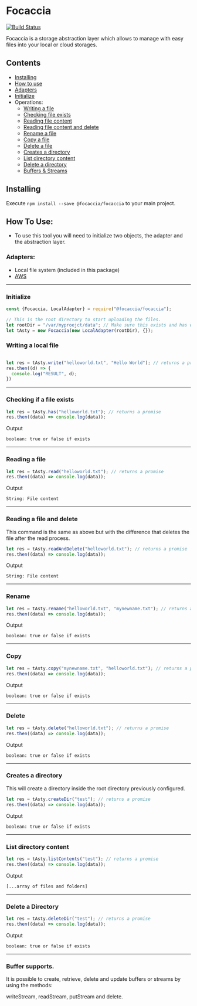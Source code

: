 # Focaccia

[![Build Status](https://img.shields.io/travis/Focaccia/Focaccia/master.svg?style=flat-square)](https://travis-ci.org/Focaccia/Focaccia)

Focaccia is a storage abstraction layer which allows to manage with easy files into your local or cloud storages.

## Contents

- [Installing](#installing)
- [How to use](#how-to-use)
- [Adapters](#adapters)
- [Initialize](#initialize)
- Operations:
   - [Writing a file](#writing-a-local-file)
   - [Checking file exists](#checking-if-a-file-exists)
   - [Reading file content](#reading-a-file)
   - [Reading file content and delete](#reading-a-file-and-delete)
   - [Rename a file](#rename)
   - [Copy a file](#copy)
   - [Delete a file](#delete)
   - [Creates a directory](#creates-a-directory)
   - [List directory content](#list-directory-content)
   - [Delete a directory](#delete-a-directory)
   - [Buffers & Streams](#buffer-supports)

## Installing
  Execute `npm install --save @focaccia/focaccia` to your main project.
  
## How To Use:

  - To use this tool you will need to initialize two objects, the adapter and the abstraction layer.
  
### Adapters:
  - Local file system (included in this package)
  - [AWS](https://github.com/Focaccia/focaccia-aws-adapter) 

----------------------
### Initialize

```javascript
const {Focaccia, LocalAdapter} = require("@focaccia/focaccia");

// This is the root directory to start uploading the files.
let rootDir = "/var/myproejct/data"; // Make sure this exists and has write access.
let tAsty = new Focaccia(new LocalAdapter(rootDir), {});
```


### Writing a local file

```javascript

let res = tAsty.write("helloworld.txt", "Hello World"); // returns a promise
res.then((d) => {
  console.log("RESULT", d);
})
```

----------------------
### Checking if a file exists

```javascript
let res = tAsty.has("helloworld.txt"); // returns a promise
res.then((data) => console.log(data));
```

Output

```
boolean: true or false if exists
```

----------------------

### Reading a file

```javascript
let res = tAsty.read("helloworld.txt"); // returns a promise
res.then((data) => console.log(data));
```

Output

```text
String: File content
```

----------------------

### Reading a file and delete

This command is the same as above but with the difference that deletes the file after the read process.

```javascript
let res = tAsty.readAndDelete("helloworld.txt"); // returns a promise
res.then((data) => console.log(data));
```

Output

```text
String: File content
```

----------------------

### Rename

```javascript
let res = tAsty.rename("helloworld.txt", "mynewname.txt"); // returns a promise
res.then((data) => console.log(data));
```

Output

```
boolean: true or false if exists
```

----------------------

### Copy

```javascript
let res = tAsty.copy("mynewname.txt", "helloworld.txt"); // returns a promise
res.then((data) => console.log(data));
```

Output

```
boolean: true or false if exists
```
----------------------

### Delete

```javascript
let res = tAsty.delete("helloworld.txt"); // returns a promise
res.then((data) => console.log(data));
```

Output

```
boolean: true or false if exists
```

----------------------

### Creates a directory

This will create a directory inside the root directory previously configured.

```javascript
let res = tAsty.createDir("test"); // returns a promise
res.then((data) => console.log(data));
```

Output

```
boolean: true or false if exists
```

----------------------

### List directory content

```javascript
let res = tAsty.listContents("test"); // returns a promise
res.then((data) => console.log(data));
```

Output

```
[...array of files and folders]
```

----------------------

### Delete a Directory

```javascript
let res = tAsty.deleteDir("test"); // returns a promise
res.then((data) => console.log(data));
```

Output

```
boolean: true or false if exists
```

--------

### Buffer supports.

It is possible to create, retrieve, delete and update buffers or streams by using the methods:

writeStream, readStream, putStream and delete.
